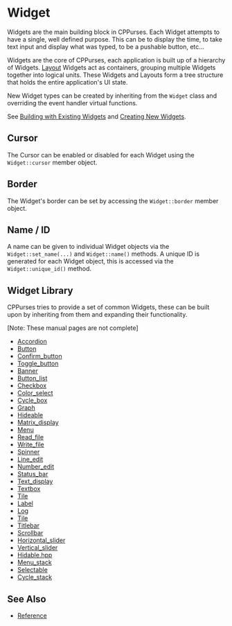 # Widget

Widgets are the main building block in CPPurses. Each Widget attempts to have a
single, well defined purpose. This can be to display the time, to take text
input and display what was typed, to be a pushable button, etc...

Widgets are the core of CPPurses, each application is built up of a hierarchy of
Widgets. [Layout](layouts.md) Widgets act as containers, grouping multiple
Widgets together into logical units. These Widgets and Layouts form a tree
structure that holds the entire application's UI state.

New Widget types can be created by inheriting from the `Widget` class and
overriding the event handler virtual functions.

See [Building with Existing Widgets](building-with-existing-widgets.md) and
[Creating New Widgets](creating-new-widgets.md).

## Cursor

The Cursor can be enabled or disabled for each Widget using the `Widget::cursor`
member object.

## Border

The Widget's border can be set by accessing the `Widget::border` member object.

## Name / ID

A name can be given to individual Widget objects via the `Widget::set_name(...)`
and `Widget::name()` methods. A unique ID is generated for each Widget object,
this is accessed via the `Widget::unique_id()` method.

## Widget Library

CPPurses tries to provide a set of common Widgets, these can be built upon by
inheriting from them and expanding their functionality.

[Note: These manual pages are not complete]

- [Accordion](widgets/accordion.md)
- [Button](widgets/button.md)
- [Confirm_button](widgets/confirm-button.md)
- [Toggle_button](widgets/toggle-button.md)
- [Banner](widgets/banner.md)
- [Button_list](widgets/button-list.md)
- [Checkbox](widgets/checkbox.md)
- [Color_select](widgets/color-select.md)
- [Cycle_box](widgets/cycle-box.md)
- [Graph](widgets/graph.md)
- [Hideable](widgets/hideable.md)
- [Matrix_display](widgets/matrix-display.md)
- [Menu](widgets/menu.md)
- [Read_file](widgets/read-file.md)
- [Write_file](widgets/write-file.md)
- [Spinner](widgets/spinner.md)
- [Line_edit](widgets/line-edit.md)
- [Number_edit](widgets/number-edit.md)
- [Status_bar](widgets/status-bar.md)
- [Text_display](widgets/text-display.md)
- [Textbox](widgets/textbox.md)
- [Tile](widgets/tile.md)
- [Label](widgets/label.md)
- [Log](widgets/log.md)
- [Tile](widgets/title.md)
- [Titlebar](widgets/titlebar.md)
- [Scrollbar](widgets/scrollbar.md)
- [Horizontal_slider](widgets/horizontal-slider.md)
- [Vertical_slider](widgets/vertical-slider.md)
- [Hidable.hpp](widgets/hidable.md)
- [Menu_stack](widgets/menu-stack.md)
- [Selectable](widgets/selectable.md)
- [Cycle_stack](widgets/cycle-stack.md)

## See Also

- [Reference](https://a-n-t-h-o-n-y.github.io/CPPurses/classcppurses_1_1Widget.html)
